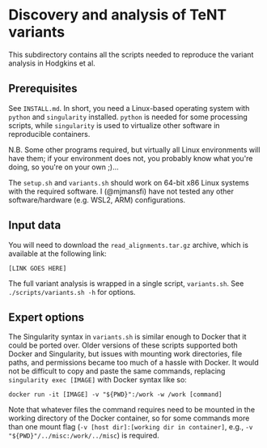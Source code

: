 # Discovery and analysis of TeNT variants

This subdirectory contains all the scripts needed to reproduce the variant analysis in Hodgkins et al.

## Prerequisites
See `INSTALL.md`. In short, you need a Linux-based operating system with `python` and `singularity` installed. `python` is needed for some processing scripts, while `singularity` is used to virtualize other software in reproducible containers.

N.B. Some other programs required, but virtually all Linux environments will have them; if your environment does not, you probably know what you're doing, so you're on your own ;)...

The `setup.sh` and `variants.sh` should work on 64-bit x86 Linux systems with the required software. I (@mjmansfi) have not tested any other software/hardware (e.g. WSL2, ARM) configurations.

## Input data
You will need to download the `read_alignments.tar.gz` archive, which is available at the following link:

`[LINK GOES HERE]`

The full variant analysis is wrapped in a single script, `variants.sh`. See `./scripts/variants.sh -h` for options.

## Expert options
The Singularity syntax in `variants.sh` is similar enough to Docker that it could be ported over. Older versions of these scripts supported both Docker and Singularity, but issues with mounting work directories, file paths, and permissions became too much of a hassle with Docker. It would not be difficult to copy and paste the same commands, replacing `singularity exec [IMAGE]` with Docker syntax like so:

`docker run -it [IMAGE] -v "${PWD}":/work -w /work [command]`

Note that whatever files the command requires need to be mounted in the working directory of the Docker container, so for some commands more than one mount flag (`-v [host dir]:[working dir in container]`, e.g., `-v "${PWD}"/../misc:/work/../misc`) is required.
